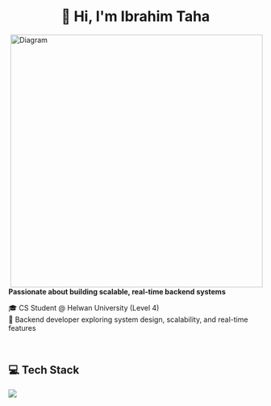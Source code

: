 <h1 align="center">👋 Hi, I'm Ibrahim Taha </h1>

<img src="https://i.ibb.co/V0czvYR4/output-onlinegiftools.gif" align="right" alt="Diagram" width="500"/>
  
**Passionate about building scalable, real-time backend systems**  

🎓 CS Student @ Helwan University (Level 4)  
🚀 Backend developer exploring system design, scalability, and real-time features  

<br clear="all"/>

## 💻 Tech Stack
<p align="left">
  <img src="https://skillicons.dev/icons?i=cs,dotnet,java,nodejs,react,tailwind,ts,js,express,sequelize,python,postgres,docker,git,github,supabase,vercel,aws,linux,arch,figma&theme=dark&perline=12"/>
</p>
